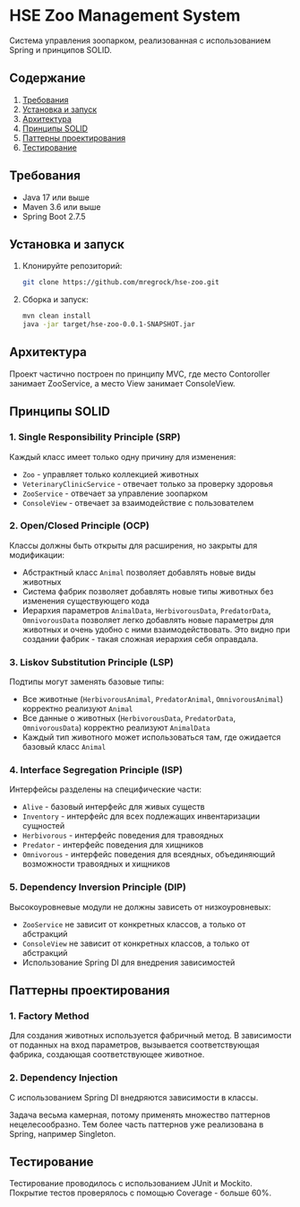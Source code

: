 # HSE Zoo Management System

Система управления зоопарком, реализованная с использованием Spring и принципов SOLID.

## Содержание
1. [Требования](#требования)
2. [Установка и запуск](#установка-и-запуск)
3. [Архитектура](#архитектура)
4. [Принципы SOLID](#принципы-solid)
5. [Паттерны проектирования](#паттерны-проектирования)
6. [Тестирование](#тестирование)

## Требования
- Java 17 или выше
- Maven 3.6 или выше
- Spring Boot 2.7.5

## Установка и запуск
1. Клонируйте репозиторий:
   ```bash
   git clone https://github.com/mregrock/hse-zoo.git
   ```
2. Сборка и запуск:
   ```bash
   mvn clean install
   java -jar target/hse-zoo-0.0.1-SNAPSHOT.jar
   ```

## Архитектура
Проект частично построен по принципу MVC, где место Contoroller занимает ZooService, а место View занимает ConsoleView.

## Принципы SOLID

### 1. Single Responsibility Principle (SRP)
Каждый класс имеет только одну причину для изменения:

- `Zoo` - управляет только коллекцией животных
- `VeterinaryClinicService` - отвечает только за проверку здоровья
- `ZooService` - отвечает за управление зоопарком
- `ConsoleView` - отвечает за взаимодействие с пользователем

### 2. Open/Closed Principle (OCP)
Классы должны быть открыты для расширения, но закрыты для модификации:

- Абстрактный класс `Animal` позволяет добавлять новые виды животных
- Система фабрик позволяет добавлять новые типы животных без изменения существующего кода
- Иерархия параметров `AnimalData`, `HerbivorousData`, `PredatorData`, `OmnivorousData` позволяет легко добавлять новые параметры для животных и очень удобно с ними взаимодействовать. Это видно при создании фабрик - такая сложная иерархия себя оправдала.

### 3. Liskov Substitution Principle (LSP)
Подтипы могут заменять базовые типы:

- Все животные (`HerbivorousAnimal`, `PredatorAnimal`, `OmnivorousAnimal`) корректно реализуют `Animal`
- Все данные о животных (`HerbivorousData`, `PredatorData`, `OmnivorousData`) корректно реализуют `AnimalData`
- Каждый тип животного может использоваться там, где ожидается базовый класс `Animal`

### 4. Interface Segregation Principle (ISP)
Интерфейсы разделены на специфические части:

- `Alive` - базовый интерфейс для живых существ
- `Inventory` - интерфейс для всех подлежащих инвентаризации сущностей
- `Herbivorous` - интерфейс поведения для травоядных
- `Predator` - интерфейс поведения для хищников
- `Omnivorous` - интерфейс поведения для всеядных, объединяющий возможности травоядных и хищников

### 5. Dependency Inversion Principle (DIP)
Высокоуровневые модули не должны зависеть от низкоуровневых:

- `ZooService` не зависит от конкретных классов, а только от абстракций
- `ConsoleView` не зависит от конкретных классов, а только от абстракций
- Использование Spring DI для внедрения зависимостей

## Паттерны проектирования

### 1. Factory Method

Для создания животных используется фабричный метод. В зависимости от поданных на вход параметров, вызывается соответствующая фабрика, создающая соответствующее животное.

### 2. Dependency Injection

С использованием Spring DI внедряются зависимости в классы.

Задача весьма камерная, потому применять множество паттернов нецелесообразно. Тем более часть паттернов уже реализована в Spring, например Singleton.


## Тестирование

Тестирование проводилось с использованием JUnit и Mockito. Покрытие тестов проверялось с помощью Coverage - больше 60%.
